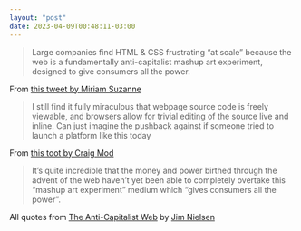```yaml
---
layout: "post"
date: 2023-04-09T00:48:11-03:00
---
```


> Large companies find HTML & CSS frustrating “at scale” because the web is a fundamentally anti-capitalist mashup art experiment, designed to give consumers all the power.

From [this tweet by Miriam Suzanne](https://twitter.com/terriblemia/status/1198706002419310592)

> I still find it fully miraculous that webpage source code is freely viewable, and browsers allow for trivial editing of the source live and inline. Can just imagine the pushback against if someone tried to launch a platform like this today

From [this toot by Craig Mod](https://mastodon.social/@craigmod/109561306266587786)

> It’s quite incredible that the money and power birthed through the advent of the web haven’t yet been able to completely overtake this “mashup art experiment” medium which “gives consumers all the power”.

All quotes from [The Anti-Capitalist Web](https://blog.jim-nielsen.com/2023/the-anti-capitalist-web/) by [Jim Nielsen](https://blog.jim-nielsen.com/)
